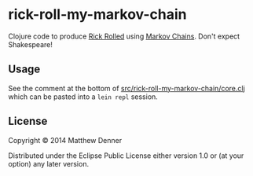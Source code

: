 # rick-roll-my-markov-chain

Clojure code to produce [Rick Rolled](http://en.wikipedia.org/wiki/Rickrolling) using
[Markov Chains](http://en.wikipedia.org/wiki/Markov_chain).  Don't expect Shakespeare!

## Usage

See the comment at the bottom of
[src/rick-roll-my-markov-chain/core.clj](https://github.com/mattdenner/rick-roll-my-markov-chain/blob/master/src/rick_roll_my_markov_chain/core.clj#L79)
which can be pasted into a `lein repl` session.

## License

Copyright © 2014 Matthew Denner

Distributed under the Eclipse Public License either version 1.0 or (at
your option) any later version.
